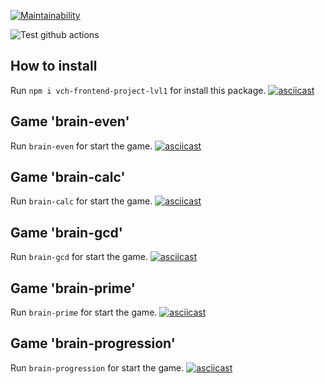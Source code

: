 [![Maintainability](https://api.codeclimate.com/v1/badges/4bdea98edd13a0f6b872/maintainability)](https://codeclimate.com/github/VladimirChudovskiy/frontend-project-lvl1/maintainability)

![Test github actions](https://github.com/VladimirChudovskiy/frontend-project-lvl1/workflows/Test%20github%20actions/badge.svg)


## How to install
Run `npm i vch-frontend-project-lvl1` for install this package.
[![asciicast](https://asciinema.org/a/TqnUurErQLE2X1RsJK514LmGC.svg)](https://asciinema.org/a/TqnUurErQLE2X1RsJK514LmGC)

## Game 'brain-even'
Run `brain-even` for start the game.
[![asciicast](https://asciinema.org/a/FFMPagoWcaBtojKXPGFlJ7ruA.svg)](https://asciinema.org/a/FFMPagoWcaBtojKXPGFlJ7ruA)

## Game 'brain-calc'
Run `brain-calc` for start the game.
[![asciicast](https://asciinema.org/a/s3u0WcVnVMPBQxJrSl5BH7iYA.svg)](https://asciinema.org/a/s3u0WcVnVMPBQxJrSl5BH7iYA)

## Game 'brain-gcd'
Run `brain-gcd` for start the game.
[![asciicast](https://asciinema.org/a/qijVoGFjZVAwse3LOLyOfcErZ.svg)](https://asciinema.org/a/qijVoGFjZVAwse3LOLyOfcErZ)

## Game 'brain-prime'
Run `brain-prime` for start the game.
[![asciicast](https://asciinema.org/a/BZ4FEv8YNy8bWZEgIWtitZKxC.svg)](https://asciinema.org/a/BZ4FEv8YNy8bWZEgIWtitZKxC)

## Game 'brain-progression'
Run `brain-progression` for start the game.
[![asciicast](https://asciinema.org/a/kbwawJA8soJspWz6tIV9r7FC1.svg)](https://asciinema.org/a/kbwawJA8soJspWz6tIV9r7FC1)
